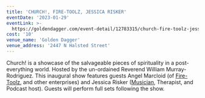 ```yaml
---
title: 'CHURCH!, FIRE-TOOLZ, JESSICA RISKER'
eventDate: '2023-01-29'
eventLink: >-
  https://goldendagger.com/event-detail/12783315/church-fire-toolz-jessica-risker/
cost: '10'
venue_name: 'Golden Dagger'
venue_address: '2447 N Halsted Street'
---
```

Church! is a showcase of the salvageable pieces of spirituality in a post-everything world. Hosted by the un-ordained Reverend William Murray-Rodriguez. This inaugural show features guests Angel Marcloid (of [Fire-Toolz](https://fire-toolz.bandcamp.com/), and other enterprises) and Jessica Risker ([Musician](https://jessicarisker.bandcamp.com/track/the-waves), Therapist, and Podcast host). Guests will perform full sets following the show.
